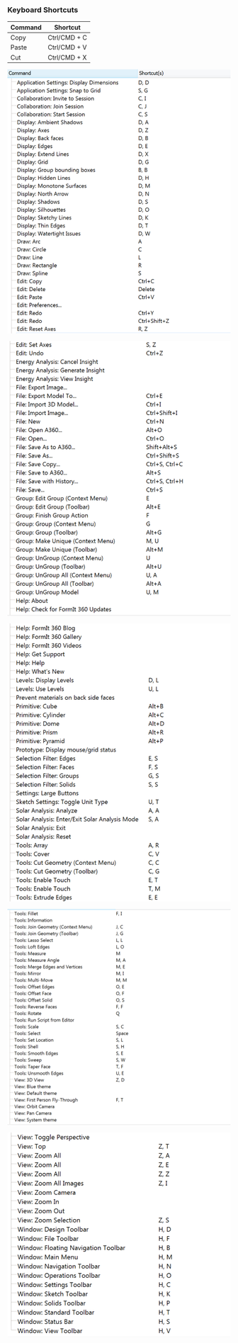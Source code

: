 ### Keyboard Shortcuts

| Command | Shortcut|
|---------|---------|
| Copy | Ctrl/CMD + C |
| Paste | Ctrl/CMD + V |
| Cut | Ctrl/CMD + X |


![](./images/0288d7e6-3ff2-400f-a772-47ad7592a49b.png)

![](./images/fc9de88c-9de2-4dc4-8fc7-0a0e1bad09ea.png)

![](./images/c15c3906-ab13-4fc6-889a-52040080b14f.png)

![](./images/65c03cc8-ff53-4d88-b2b6-d70fa800e7e0.png)

![](./images/d95e9b61-1e35-42a4-842a-4187c4755a7e.png)
